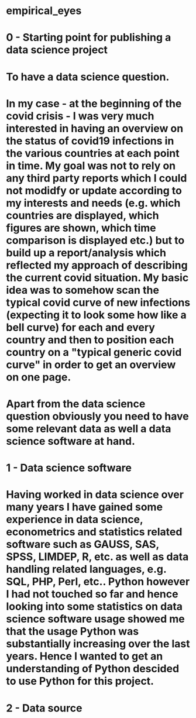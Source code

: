 # empirical_eyes

# 0 - Starting point for publishing a data science project

# To have a data science question. 
# In my case - at the beginning of the covid crisis - I was very much interested in having an overview on the status of covid19 infections in the various countries at each point in time. My goal was not to rely on any third party reports which I could not modidfy or update according to my interests and needs (e.g. which countries are displayed, which figures are shown, which time comparison is displayed etc.) but to build up a report/analysis which reflected my approach of describing the current covid situation. My basic idea was to somehow scan the typical covid curve of new infections (expecting it to look some how like a bell curve) for each and every country and then to position each country on a "typical generic covid curve" in order to get an overview on one page. 

# Apart from the data science question obviously you need to have some relevant data as well a data science software at hand.

# 1 - Data science software
# Having worked in data science over many years I have gained some experience in data science, econometrics and statistics related software such as GAUSS, SAS, SPSS, LIMDEP, R, etc. as well as data handling related languages, e.g. SQL, PHP, Perl, etc.. Python however I had not touched so far and hence looking into some statistics on data science software usage showed me that the usage Python was substantially increasing over the last years. Hence I wanted to get an understanding of Python descided to use Python for this project.

# 2 - Data source
# 
